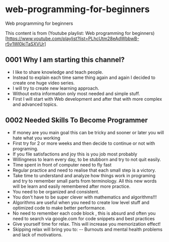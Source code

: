 # web-programming-for-beginners
Web programming for beginners

This content is from (Youtube playlist: Web programming for beginners)[https://www.youtube.com/playlist?list=PLhcUtm28eAdWbbwB-r5v1Wl0kiTaSXVUr]

## 0001 Why I am starting this channel?

- I like to share knowledge and teach people.
- Instead to explain each time same thing again and again I decided to create one huge video series.
- I will try to create new learning approach.
- Without extra information only most needed and simple stuff.
- First I will start with Web development and after that with more complex and advanced topics.

## 0002 Needed Skills To Become Programmer 
- If money are you main goal this can be tricky and sooner or later you will hate what you working
- First try for 2 or more weeks and then decide to continue or not with programing.
- If you file satisfactions and joy this is you job most probably
- Willingness to learn every day, to be stubborn and try to not quit easily.
- Time spent in front of computer need to fly fast
- Regular practice and need to realise that each small step is a victory.
- Take time to understand and analyze how things work in programing and try to remember small parts from terminology. 
All this new words will be learn and easily remembered after more practice.
- You need to be organized and consistent.
- You don't have to be super clever with mathematics and algorithms!!!
- Algorithms are useful when you need to create low level stuff and optimized code to make better performance.
- No need to remember each code block , this is absurd and often you need to search via google.com for code snippets and best practices
- Give yourself time for relax. This will increase you memorization effect!
- Skipping relax will bring you to: 
-- Burnouts and mental health problems and lack of motivations.
